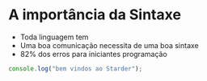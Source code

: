 # A importância da Sintaxe

- Toda linguagem tem
- Uma boa comunicação necessita de uma boa sintaxe
- 82% dos erros para iniciantes programação

```js
console.log("bem vindos ao Starder");
```
